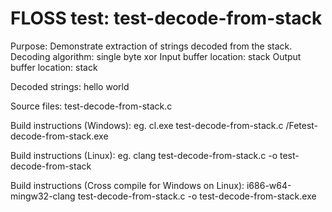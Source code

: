 # FLOSS test: test-decode-from-stack

Purpose: Demonstrate extraction of strings decoded from the stack.
Decoding algorithm: single byte xor
Input buffer location: stack
Output buffer location: stack

Decoded strings:
hello world

Source files:
test-decode-from-stack.c

Build instructions (Windows):
eg. cl.exe test-decode-from-stack.c /Fetest-decode-from-stack.exe

Build instructions (Linux):
eg. clang test-decode-from-stack.c -o test-decode-from-stack

Build instructions (Cross compile for Windows on Linux):
i686-w64-mingw32-clang test-decode-from-stack.c -o test-decode-from-stack.exe
